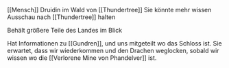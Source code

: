 [[Mensch]]
Druidin im Wald von [[Thundertree]]
Sie könnte mehr wissen
Ausschau nach [[Thundertree]] halten

Behält größere Teile des Landes im Blick

Hat Informationen zu [[Gundren]], und uns mitgeteilt wo das Schloss ist.
Sie erwartet, dass wir wiederkommen und den Drachen weglocken, sobald wir wissen wo die [[Verlorene Mine von Phandelver]] ist.